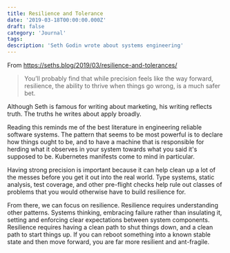 ```yaml
---
title: Resilience and Tolerance
date: '2019-03-18T00:00:00.000Z'
draft: false
category: 'Journal'
tags:
description: 'Seth Godin wrote about systems engineering'
---
```


From https://seths.blog/2019/03/resilience-and-tolerances/

> You’ll probably find that while precision feels like the way forward, resilience, the ability to thrive when things go wrong, is a much safer bet.

Although Seth is famous for writing about marketing, his writing reflects truth. The truths he writes about apply broadly.

Reading this reminds me of the best literature in engineering reliable software systems. The pattern that seems to be most powerful is to declare how things ought to be, and to have a machine that is responsible for herding what it observes in your system towards what you said it's supposed to be. Kubernetes manifests come to mind in particular.

Having strong precision is important because it can help clean up a lot of the messes before you get it out into the real world. Type systems, static analysis, test coverage, and other pre-flight checks help rule out classes of problems that you would otherwise have to build resilience for.

From there, we can focus on resilience. Resilience requires understanding other patterns. Systems thinking, embracing failure rather than insulating it, setting and enforcing clear expectations between system components. Resilience requires having a clean path to shut things down, and a clean path to start things up. If you can reboot something into a known stable state and then move forward, you are far more resilient and ant-fragile.
